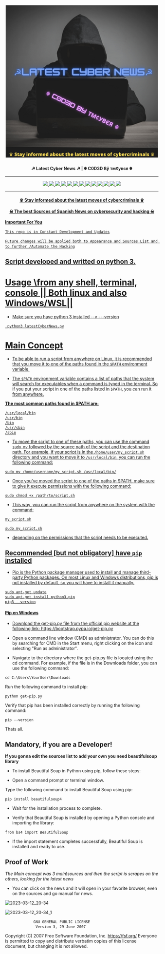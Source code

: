 
<h1 align="center">
  <br>
  <a href="https://github.com/tmcybers/gmailHack"><img src="latestCyberNews.png" width="500px" alt="gmailHack"></a>
</h1>

<h4 align="center"> ☭ Latest Cyber News ☭ | ☬ C0D3D ßÿ тм¢увєя ☬ </h4>

---

<p align="center">
<a href="https://github.com/tmcybers/Latest-Cyber-News/"><img src="https://img.shields.io/badge/python3-yellowgreen">
<a href="https://github.com/tmcybers/Latest-Cyber-News/releases/tag/latest_cyber_news"><img src="https://img.shields.io/badge/downloads-36734-green">
<a href="https://github.com/tmcybers/Latest-Cyber-News/releases/tag/latest_cyber_news"><img src="https://img.shields.io/badge/releases-v.0.1.1-red">
<a href="https://github.com/tmcybers/Latest-Cyber-News/releases/tag/latest_cyber_news"><img src="https://img.shields.io/badge/contributors-☬тм¢увєя ☬-orange">
<a href="https://github.com/tmcybers/Latest-Cyber-News/issues"><img src="https://img.shields.io/badge/open%20issues-0-blue">
<a href="https://github.com/tmcybers/Latest-Cyber-News/discussions"><img src="https://img.shields.io/badge/discussions-0-orange">
<a href="https://t.me/+l5WYQySOL-0yMDQ0"><img src="https://img.shields.io/badge/chat-online-brightgreen?style=plastic&logo=telegram">
<a href="https://twitter.com/tmcybers"><img src="https://img.shields.io/badge/folow-tmcyber-blue?style=plastic&logo=twitter">
<a href="https://ioc.exchange/@tmcyber"><img src="https://img.shields.io/badge/folow-tmcyber-blue?style=plastic&logo=mastodon">
<a href="https://tmcybers.github.io/blog"><img src="https://img.shields.io/badge/Write%20ups-Blog-red?style=plastic&logo=hackthebox">
  <a href="https://wakatime.com/@tmcyber"><img src="https://img.shields.io/badge/Developer-Blog-orange?style=plastic&logo=python">
<a href="https://tmcybers.github.io/Donate"><img src="https://img.shields.io/badge/support-tmcyber-blue?style=plastic&logo=donate">
<a href="https://ko-fi.com/tmcyber"><img src="https://img.shields.io/badge/Support%20me-Ko--Fi-brightgreen?style=plastic&logo=ko-fi">

</p>
  
---
  
   <h4 align="center">  ♛ Stay informed about the latest moves of cybercriminals ♛ </h4>
  
  <h4 align="center"> ☠ The best Sources of Spanish News on cybersecurity and hacking ☠  </h4>

  
  **Important For You**

  `This repo is in Constant Development and Updates`

  `Future changes will be applied both to Appearance and Sources List and to further /Automate the Hacking`  
  
  ## Script developed and writted on python 3.
  
  
  # Usage \from any shell, terminal, console || Both linux and also Windows/WSL||
  
  * Make sure you have python 3 installed --v ---version
  
 ```
  python3 latestCyberNews.py
 ```
  
# Main Concept 
  
* To be able to run a script from anywhere on Linux, it is recommended that you move it to one of the paths found in the `$PATH` environment variable.

* The `$PATH` environment variable contains a list of paths that the system will search for executables when a command is typed in the terminal. So if you put your script in one of the paths listed in `$PATH`, you can run it from anywhere.

**The most common paths found in $PATH are:**
```
/usr/local/bin
/usr/bin
/bin
/usr/sbin
/sbin
```
  
* To move the script to one of these paths, you can use the command `sudo mv` followed by the source path of the script and the destination path. For example, if your script is in the `/home/user/my_script.sh` directory and you want to move it to `/usr/local/bin`, you can run the following command:

```
sudo mv /home/username/my_script.sh /usr/local/bin/
```
* Once you've moved the script to one of the paths in $PATH, make sure to give it execute permissions with the following command:

```
sudo chmod +x /path/to/script.sh
```
* This way, you can run the script from anywhere on the system with the command:

```
my_script.sh
```

```
sudo my_script.sh
```
  
* depending on the permissions that the script needs to be executed.  
  
  
  
## Recommended [but not obligatory] **have `pip` installed**
  
  * Pip is the Python package manager used to install and manage third-party Python packages. On most Linux and Windows distributions, pip is not installed by default, so you will have to install it manually.
  
```
sudo apt-get update
sudo apt-get install python3-pip
pip3 --version
```
#### Pip en Windows
  
* Download the get-pip.py file from the official pip website at the following link: https://bootstrap.pypa.io/get-pip.py

* Open a command line window (CMD) as administrator. You can do this by searching for CMD in the Start menu, right clicking on the icon and selecting "Run as administrator".

* Navigate to the directory where the get-pip.py file is located using the cd command. For example, if the file is in the Downloads folder, you can use the following command:

```
cd C:\Users\YourUser\Downloads
```
  
Run the following command to install pip:

```
python get-pip.py
```

Verify that pip has been installed correctly by running the following command:
  
```
pip --version
```
  
Thats all.
  
## Mandatory, if you are a Developer! 

**If you gonna edit the sources list to add your own you need beautifulsoup library**

* To install Beautiful Soup in Python using pip, follow these steps:

* Open a command prompt or terminal window.

Type the following command to install Beautiful Soup using pip:

```
pip install beautifulsoup4
```


* Wait for the installation process to complete.

* Verify that Beautiful Soup is installed by opening a Python console and importing the library:

```
from bs4 import BeautifulSoup
```
* If the import statement completes successfully, Beautiful Soup is installed and ready to use.
  
## Proof of Work

  *The Main concept was 3 main\sources and then the script is scrapes on the others, looking for the latest news*
  
  * You can click on the news and it will open in your favorite browser, even on the sources and go manual for news.  
  
![2023-03-12_20-34](https://user-images.githubusercontent.com/97669969/224800950-69dfdd59-da4f-4cb4-a4ef-169e26375d6d.png)
 
  

  
![2023-03-12_20-34_1](https://user-images.githubusercontent.com/97669969/224802406-53121010-e1c1-4c82-8acd-7f196e0bede2.png)

  
  
                 GNU GENERAL PUBLIC LICENSE
                  Version 3, 29 June 2007

 Copyright (C) 2007 Free Software Foundation, Inc. <https://fsf.org/>
 Everyone is permitted to copy and distribute verbatim copies
 of this license document, but changing it is not allowed.
  
